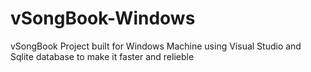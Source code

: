 # vSongBook-Windows
vSongBook Project built for Windows Machine using Visual Studio and Sqlite database to make it faster and relieble
